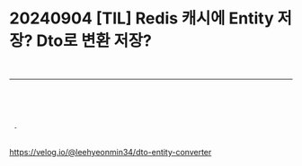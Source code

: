 # 20240904 [TIL]  Redis 캐시에 Entity 저장? Dto로 변환 저장?

<br>

---
<br>
<br>
<br>

```
 - 
 
```

https://velog.io/@leehyeonmin34/dto-entity-converter